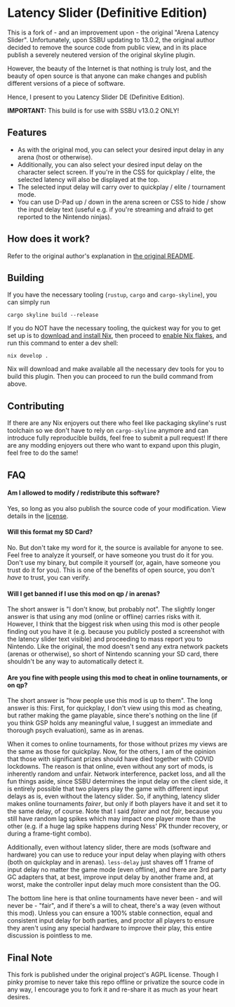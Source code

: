 # Latency Slider (Definitive Edition)

This is a fork of - and an improvement upon - the original "Arena Latency Slider". Unfortunately, upon SSBU updating to 13.0.2, the original author decided to remove the source code from public view, and in its place publish a severely neutered version of the original skyline plugin.

However, the beauty of the Internet is that nothing is truly lost, and the beauty of open source is that anyone can make changes and publish different versions of a piece of software.

Hence, I present to you Latency Slider DE (Definitive Edition).

**IMPORTANT:** This build is for use with SSBU v13.0.2 ONLY!

## Features

- As with the original mod, you can select your desired input delay in any arena (host or otherwise).
- Additionally, you can also select your desired input delay on the character select screen. If you're in the CSS for quickplay / elite, the selected latency will also be displayed at the top.
- The selected input delay will carry over to quickplay / elite / tournament mode.
- You can use D-Pad up / down in the arena screen or CSS to hide / show the input delay text (useful e.g. if you're streaming and afraid to get reported to the Nintendo ninjas).

## How does it work?

Refer to the original author's explanation in [the original README](README_orig.md).


## Building

If you have the necessary tooling (`rustup`, `cargo` and `cargo-skyline`), you can simply run

```shell
cargo skyline build --release
```

If you do NOT have the necessary tooling, the quickest way for you to get set up is to [download and install Nix](https://nixos.org/download), then proceed to [enable Nix flakes](https://nixos.wiki/wiki/Flakes), and run this command to enter a dev shell:

```shell
nix develop .
```

Nix will download and make available all the necessary dev tools for you to build this plugin. Then you can proceed to run the build command from above.

## Contributing

If there are any Nix enjoyers out there who feel like packaging skyline's rust toolchain so we don't have to rely on `cargo-skyline` anymore and can introduce fully reproducible builds, feel free to submit a pull request! If there are any modding enjoyers out there who want to expand upon this plugin, feel free to do the same!

## FAQ

#### Am I allowed to modify / redistribute this software?
Yes, so long as you also publish the source code of your modification. View details in the [license](LICENSE).

#### Will this format my SD Card?
No. But don't take my word for it, the source is available for anyone to see. Feel free to analyze it yourself, or have someone you trust do it for you. Don't use my binary, but compile it yourself (or, again, have someone you trust do it for you). This is one of the benefits of open source, you don't *have* to trust, you can verify.

#### Will I get banned if I use this mod on qp / in arenas?
The short answer is "I don't know, but probably not". The slightly longer answer is that using any mod (online or offline) carries risks with it. However, I think that the biggest risk when using this mod is other people finding out you have it (e.g. because you publicly posted a screenshot with the latency slider text visible) and proceeding to mass report you to Nintendo. Like the original, the mod doesn't send any extra network packets (arenas or otherwise), so short of Nintendo scanning your SD card, there shouldn't be any way to automatically detect it.

#### Are you fine with people using this mod to cheat in online tournaments, or on qp?
The short answer is "how people use this mod is up to them". The long answer is this: First, for quickplay, I don't view using this mod as cheating, but rather making the game playable, since there's nothing on the line (if you think GSP holds any meaningful value, I suggest an immediate and thorough psych evaluation), same as in arenas.

When it comes to online tournaments, for those without prizes my views are the same as those for quickplay. Now, for the others, I am of the opinion that those with significant prizes should have died together with COVID lockdowns. The reason is that online, even without any sort of mods, is inherently random and unfair. Network interference, packet loss, and all the fun things aside, since SSBU determines the input delay on the client side, it is entirely possible that two players play the game with different input delays as is, even without the latency slider. So, if anything, latency slider makes online tournaments *fairer*, but only if both players have it and set it to the same delay, of course. Note that I said *fairer* and not *fair*, because you still have random lag spikes which may impact one player more than the other (e.g. if a huge lag spike happens during Ness' PK thunder recovery, or during a frame-tight combo).

Additionally, even without latency slider, there are mods (software and hardware) you can use to reduce your input delay when playing with others (both on quickplay and in arenas). `less-delay` just shaves off 1 frame of input delay no matter the game mode (even offline), and there are 3rd party GC adapters that, at best, improve input delay by another frame and, at worst, make the controller input delay much more consistent than the OG.

The bottom line here is that online tournaments have never been - and will never be - "fair", and if there's a will to cheat, there's a way (even without this mod). Unless you can ensure a 100% stable connection, equal and consistent input delay for both parties, and proctor all players to ensure they aren't using any special hardware to improve their play, this entire discussion is pointless to me.

## Final Note

This fork is published under the original project's AGPL license. Though I pinky promise to never take this repo offline or privatize the source code in any way, I encourage you to fork it and re-share it as much as your heart desires.